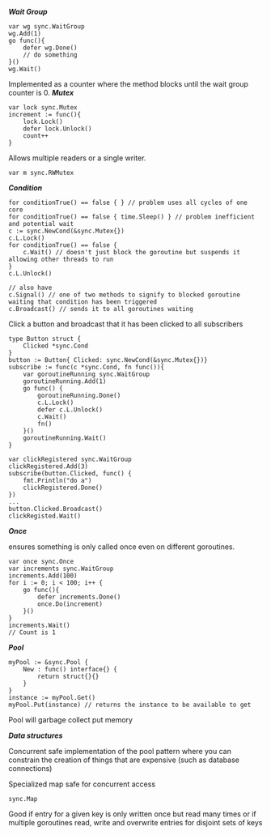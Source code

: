***Wait Group***
```
var wg sync.WaitGroup
wg.Add(1)
go func(){
    defer wg.Done()
    // do something
}()
wg.Wait()
```
Implemented as a counter where the method blocks until the wait group counter is 0.
***Mutex***
```
var lock sync.Mutex
increment := func(){
    lock.Lock()
    defer lock.Unlock()
    count++
}
```
Allows multiple readers or a single writer.
```
var m sync.RWMutex
```
***Condition***
```
for conditionTrue() == false { } // problem uses all cycles of one core
for conditionTrue() == false { time.Sleep() } // problem inefficient and potential wait
c := sync.NewCond(&sync.Mutex{})
c.L.Lock()
for conditionTrue() == false {
    c.Wait() // doesn't just block the goroutine but suspends it allowing other threads to run
} 
c.L.Unlock()

// also have 
c.Signal() // one of two methods to signify to blocked goroutine waiting that condition has been triggered
c.Broadcast() // sends it to all goroutines waiting
```
Click a button and broadcast that it has been clicked to all subscribers
```
type Button struct {
    Clicked *sync.Cond
}
button := Button{ Clicked: sync.NewCond(&sync.Mutex{})}
subscribe := func(c *sync.Cond, fn func()){
    var goroutineRunning sync.WaitGroup
    goroutineRunning.Add(1)
    go func() {
        goroutineRunning.Done()
        c.L.Lock()
        defer c.L.Unlock()
        c.Wait()
        fn()
    }()
    goroutineRunning.Wait()
}

var clickRegistered sync.WaitGroup
clickRegistered.Add(3)
subscribe(button.Clicked, func() {
    fmt.Println("do a")
    clickRegistered.Done()
})
...
button.Clicked.Broadcast()
clickRegisted.Wait()
```
***Once*** 

ensures something is only called once even on different goroutines. 
```
var once sync.Once
var increments sync.WaitGroup
increments.Add(100)
for i := 0; i < 100; i++ {
    go func(){
        defer increments.Done()
        once.Do(increment)
    }()
}
increments.Wait()
// Count is 1
```

***Pool***

```
myPool := &sync.Pool {
    New : func() interface{} {
        return struct{}{}
    }
}
instance := myPool.Get()
myPool.Put(instance) // returns the instance to be available to get
```
Pool will garbage collect put memory

***Data structures***

Concurrent safe implementation of the pool pattern where you can constrain the creation of things that are expensive (such as database connections)

Specialized map safe for concurrent access
```
sync.Map 
```
Good if entry for a given key is only written once but read many times or if multiple goroutines read, write and overwrite entries for disjoint sets of keys
